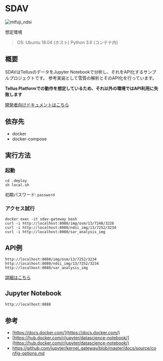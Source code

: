 # SDAV

![mtfuji_ndsi](https://user-images.githubusercontent.com/8220075/52929715-e6aa4c80-3388-11e9-887b-127ba1dca1dd.png)

想定環境
> OS: Ubuntu 18.04 (ホスト)
> Python 3.6 (コンテナ内)


## 概要
SDAVはTellusのデータをJupyter Notebookで分析し、それをAPI化するサンプルプロジェクトです。
参考実装として雪質の解析とそのAPI化を行っています。

**Tellus Platformでの動作を想定しているため、それ以外の環境ではAPI利用に失敗します**

[開発者向けドキュメントはこちら](https://tellusxdp.github.io/sdav/)


## 依存先
- docker
- docker-compose


## 実行方法
### 起動
```
cd .deploy
sh local.sh
```

初期パスワード: `password`

### アクセス試行
```
docker exec -it sdav-gateway bash
curl -i http://localhost:8080/img/osm/13/7248/3226
curl -i http://localhost:8080/ndsi_img/13/7252/3234
curl -i http://localhost:8080/sar_analysis_img
```


## API例
```
http://localhost:8080/img/osm/13/7252/3234
http://localhost:8080/ndsi_img/13/7252/3234
http://localhost:8080/sar_analysis_img
```

[詳細はこちら](https://github.com/tellusxdp/sdav/blob/master/notebooks/api/get_image_api.ipynb)


## Jupyter Notebook
```
http://localhost:8888
```


## 参考
* [https://docs.docker.com/](https://docs.docker.com/)
* [https://hub.docker.com/r/jupyter/datascience-notebook/](https://hub.docker.com/r/jupyter/datascience-notebook/) 
* [https://github.com/jupyter/kernel_gateway/blob/master/docs/source/config-options.md
](https://github.com/jupyter/kernel_gateway/blob/master/docs/source/config-options.md)

